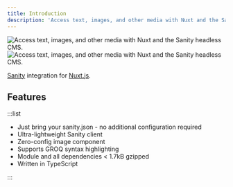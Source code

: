 ```yaml
---
title: Introduction
description: 'Access text, images, and other media with Nuxt and the Sanity headless CMS.'
---
```


<img src="/preview.png" class="light-img" alt="Access text, images, and other media with Nuxt and the Sanity headless CMS."/>
<img src="/preview-dark.png" class="dark-img" alt="Access text, images, and other media with Nuxt and the Sanity headless CMS."/>

[Sanity](https://www.sanity.io/) integration for [Nuxt.js](https://nuxtjs.org).

## Features

:::list

- Just bring your sanity.json - no additional configuration required
- Ultra-lightweight Sanity client
- Zero-config image component
- Supports GROQ syntax highlighting
- Module and all dependencies < 1.7kB gzipped
- Written in TypeScript

:::

